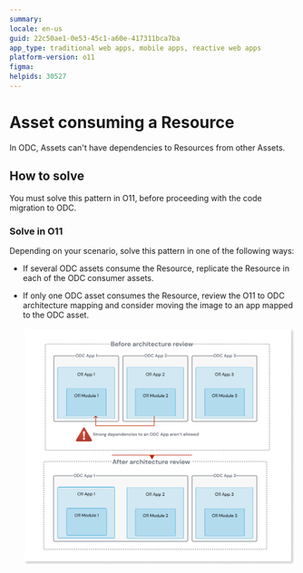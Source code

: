 ```yaml
---
summary: 
locale: en-us
guid: 22c50ae1-0e53-45c1-a60e-417311bca7ba
app_type: traditional web apps, mobile apps, reactive web apps
platform-version: o11
figma:
helpids: 30527
---
```

# Asset consuming a Resource

In ODC, Assets can't have dependencies to Resources from other Assets.

## How to solve

You must solve this pattern in O11, before proceeding with the code migration to ODC.

### Solve in O11

Depending on your scenario, solve this pattern in one of the following ways:

* If several ODC assets consume the Resource, replicate the Resource in each of the ODC consumer assets.

* If only one ODC asset consumes the Resource, review the O11 to ODC architecture mapping and consider moving the image to an app mapped to the ODC asset.

    ![Diagram showing the architecture review process before and after. Before: O11 Apps with strong dependencies to ODC Apps. After: O11 Apps consolidated within ODC Apps.](images/review-arch-consolidate.png "Architecture Review Before and After")
